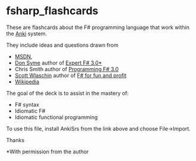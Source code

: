 fsharp_flashcards
===========

These are flashcards about the F# programming language that work within 
the [Anki](http://ankisrs.net/) system. 

They include ideas and questions drawn from
* [MSDN](http://msdn.microsoft.com/library/vstudio/ff730280.aspx), 
* [Don Syme](https://twitter.com/dsyme) author of [Expert F# 3.0*](http://www.amazon.com/Expert-F-3-0-Don-Syme/dp/1430246502/ref=sr_1_1?s=books&ie=UTF8&qid=1383850815&sr=1-1&keywords=expert+f+3.0_)
* Chris Smith author of [Programming F# 3.0](http://www.amazon.com/Programming-F-3-0-Chris-Smith/dp/1449320295/ref=sr_1_1?ie=UTF8&qid=1383850704&sr=8-1&keywords=f%23+3.0)
* [Scott Wlaschin](https://twitter.com/ScottWlaschin) author of [F# for fun and profit](http://fsharpforfunandprofit.com/)
* [Wikipedia](http://en.wikipedia.org/wiki/Type_erasure)

The goal of the deck is to assist in the mastery of: 
* F# syntax
* Idiomatic F#
* Idiomatic functional programming

To use this file, install AnkiSrs from the link above and choose File->Import. 

Thanks

*With permission from the author
